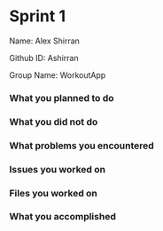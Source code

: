 # Sprint 1

Name: Alex Shirran

Github ID: Ashirran

Group Name: WorkoutApp

### What you planned to do

### What you did not do

### What problems you encountered

### Issues you worked on

### Files you worked on

### What you accomplished

